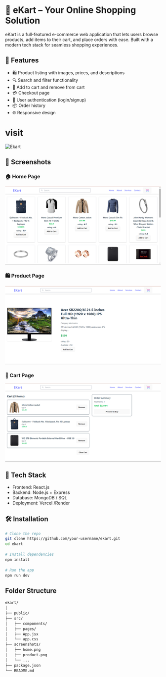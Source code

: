 # 🛒 eKart – Your Online Shopping Solution

eKart is a full-featured e-commerce web application that lets users browse products, add items to their cart, and place orders with ease. Built with a modern tech stack for seamless shopping experiences.

## 🚀 Features

- 🛍️ Product listing with images, prices, and descriptions
- 🔍 Search and filter functionality
- 🛒 Add to cart and remove from cart
- 💳 Checkout page
- 🔐 User authentication (login/signup)
- 📦 Order history
- 🌐 Responsive design

# visit
![Ekart](https://e-kart-tawny.vercel.app/)

## 📸 Screenshots

### 🏠 Home Page
![Home Page](screenshots/home.png)

### 🛍️ Product Page
![Product Page](screenshots/product.png)

### 🛒 Cart Page
![Cart Page](screenshots/cart.png)





## 🧰 Tech Stack

- Frontend: React.js 
- Backend: Node.js + Express
- Database: MongoDB /  SQL
- Deployment: Vercel /Render

## 🛠️ Installation

```bash
# Clone the repo
git clone https://github.com/your-username/ekart.git
cd ekart

# Install dependencies
npm install

# Run the app
npm run dev
```
## Folder Structure
```bash
ekart/
│
├── public/
├── src/
│   ├── components/
│   ├── pages/
│   ├── App.jsx
│   └── app.css
├── screenshots/
│   ├── home.png
│   ├── product.png
│   └── ...
├── package.json
└── README.md
```
